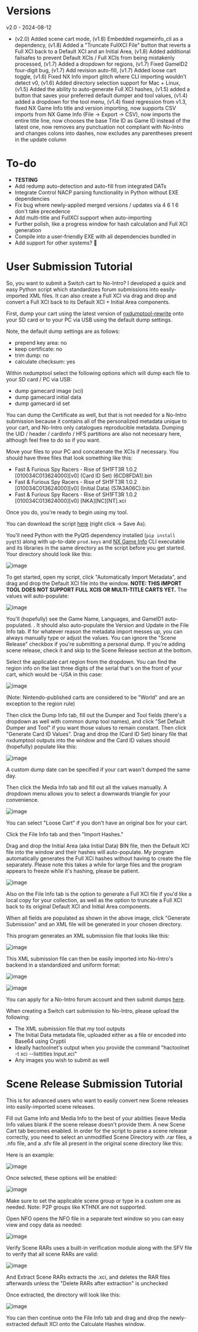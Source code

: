 # Versions

v2.0 - 2024-08-12
- (v2.0) Added scene cart mode, (v1.8) Embedded nxgameinfo_cli as a dependency, (v1.8) Added a "Truncate FullXCI File" button that reverts a Full XCI back to a Default XCI and an Initial Area, (v1.8) Added additional failsafes to prevent Default XCIs / Full XCIs from being mistakenly processed, (v1.7) Added a dropdown for regions, (v1.7) Fixed GameID2 four-digit bug, (v1.7) Add revision auto-fill, (v1.7) Added loose cart toggle, (v1.6) Fixed NX Info import glitch where CLI importing wouldn't detect v0, (v1.6) Added directory selection support for Mac + Linux, (v1.5) Added the ability to auto-generate Full XCI hashes, (v1.5) added a button that saves your preferred default dumper and tool values, (v1.4) added a dropdown for the tool menu, (v1.4) fixed regression from v1.3, fixed NX Game Info title and version importing, now supports CSV imports from NX Game Info (File -> Export -> CSV), now imports the entire title line, now chooses the base Title ID as Game ID instead of the latest one, now removes any punctuation not compliant with No-Intro and changes colons into dashes, now excludes any parentheses present in the update column

# To-do
- **TESTING**
- Add redump auto-detection and auto-fill from integrated DATs
- Integrate Control NACP parsing functionality in Python without EXE dependencies
- Fix bug where newly-applied merged versions / updates via 4 6 1 6 don't take precedence
- Add multi-title and FullXCI support when auto-importing
- Further polish, like a progress window for hash calculation and Full XCI generation
- Compile into a user-friendly EXE with all dependencies bundled in
- Add support for other systems? 👀

# User Submission Tutorial

So, you want to submit a Switch cart to No-Intro? I developed a quick and easy Python script which standardizes forum submissions into easily-imported XML files. It can also create a Full XCI via drag and drop and convert a Full XCI back to its Default XCI + Initial Area components.

First, dump your cart using the latest version of [nxdumptool-rewrite](https://github.com/DarkMatterCore/nxdumptool/releases) onto your SD card or to your PC via USB using the default dump settings.

Note, the default dump settings are as follows:
- prepend key area: no
- keep certificate: no
- trim dump: no
- calculate checksum: yes

Within nxdumptool select the following options which will dump each file to your SD card / PC via USB:
- dump gamecard image (xci)
- dump gamecard initial data
- dump gamecard id set

You can dump the Certificate as well, but that is not needed for a No-Intro submission because it contains all of the personalized metadata unique to your cart, and No-Intro only catalogues reproducible metadata. Dumping the UID / header / cardinfo / HFS partitions are also not necessary here, although feel free to do so if you want.

Move your files to your PC and concatenate the XCIs if necessary. You should have three files that look something like this:

- Fast & Furious Spy Racers - Rise of SH1FT3R 1.0.2 [010034C013624000][v0] (Card ID Set) (6CD8FDA1).bin
- Fast & Furious Spy Racers - Rise of SH1FT3R 1.0.2 [010034C013624000][v0] (Initial Data) (57A3A06C).bin
- Fast & Furious Spy Racers - Rise of SH1FT3R 1.0.2 [010034C013624000][v0] [NKA][NC][NT].xci

Once you do, you're ready to begin using my tool.

You can download the script [here](https://raw.githubusercontent.com/rarenight/No-Intro-Switch-Cart-Submission-Tool/main/no-intro-switch-cart-submission-tool-v1.8.py) (right click -> Save As).

You'll need Python with the PyQt5 dependency installed (`pip install pyqt5`) along with up-to-date `prod.keys` and [NX Game Info](https://github.com/garoxas/NX_Game_Info) CLI executable and its libraries in the same directory as the script before you get started. Your directory should look like this:

![image](https://github.com/user-attachments/assets/6d57ba9d-af0d-43a5-b69a-74b2a0ac4894)

To get started, open my script, click "Automatically Import Metadata", and drag and drop the Default XCI file into the window. **NOTE: THIS IMPORT TOOL DOES NOT SUPPORT FULL XCIS OR MULTI-TITLE CARTS YET.** The values will auto-populate:

![image](https://github.com/user-attachments/assets/a4a0178f-89a9-4cd3-b0d2-22101621dbb3)

You'll (hopefully) see the Game Name, Languages, and GameID1 auto-populated. . It should also auto-populate the Version and Update in the File Info tab. If for whatever reason the metadata import messes up, you can always manually type or adjust the values. You can ignore the "Scene Release" checkbox if you're submitting a personal dump. If you're adding scene release, check it and skip to the Scene Release section at the bottom.

Select the applicable cart region from the dropdown. You can find the region info on the last three digits of the serial that's on the front of your cart, which would be -USA in this case:

![image](https://github.com/user-attachments/assets/d1b70802-24ae-4c4a-bb8c-bd28291db7f7)

(Note: Nintendo-published carts are considered to be "World" and are an exception to the region rule)

Then click the Dump Info tab, fill out the Dumper and Tool fields (there's a dropdown as well with common dump tool names), and click "Set Default Dumper and Tool" if you want those values to remain constant. Then click "Generate Card ID Values". Drag and drop the (Card ID Set) binary file that nxdumptool outputs into the window and the Card ID values should (hopefully) populate like this:

![image](https://github.com/user-attachments/assets/1daa3ead-cbbf-49cf-b124-792777e4466f)

A custom dump date can be specified if your cart wasn't dumped the same day.

Then click the Media Info tab and fill out all the values manually. A dropdown menu allows you to select a downwards triangle for your convenience.

![image](https://github.com/user-attachments/assets/7280a502-c006-4821-bf9f-d78963c4351e)

You can select "Loose Cart" if you don't have an original box for your cart.

Click the File Info tab and then "Import Hashes."

Drag and drop the Initial Area (aka Initial Data) BIN file, then the Default XCI file into the window and their hashes will auto-populate. My program automatically generates the Full XCI hashes without having to create the file separately. Please note this takes a while for large files and the program appears to freeze while it's hashing, please be patient.

![image](https://github.com/user-attachments/assets/20ce8a14-4512-43a3-8df6-db46e845d9ec)

Also on the File Info tab is the option to generate a Full XCI file if you'd like a local copy for your collection, as well as the option to truncate a Full XCI back to its original Default XCI and Initial Area components.

When all fields are populated as shown in the above image, click "Generate Submission" and an XML file will be generated in your chosen directory.

This program generates an XML submission file that looks like this:

![image](https://github.com/user-attachments/assets/6ba5ca81-21ae-453f-a038-6c76ca7620f4)

This XML submission file can then be easily imported into No-Intro's backend in a standardized and uniform format:

![image](https://github.com/user-attachments/assets/6fccc898-132a-4b50-81e0-5187a5e6edf8)

![image](https://github.com/user-attachments/assets/2fc094fa-6c12-4580-b9ac-3f22d6476cdf)

You can apply for a No-Intro forum account and then submit dumps [here](https://forum.no-intro.org/viewforum.php?f=7).

When creating a Switch cart submission to No-Intro, please upload the following:
- The XML submission file that my tool outputs
- The Initial Data metadata file, uploaded either as a file or encoded into Base64 using Cryptii
- Ideally hactoolnet's output when you provide the command "hactoolnet -t xci --listtitles Input.xci"
- Any images you wish to submit as well

# Scene Release Submission Tutorial

This is for advanced users who want to easily convert new Scene releases into easily-imported scene releases.

Fill out Game Info and Media Info to the best of your abilities (leave Media Info values blank if the scene release doesn't provide them. A new Scene Cart tab becomes enabled. In order for the script to parse a scene release correctly, you need to select an unmodified Scene Directory with .rar files, a .nfo file, and a .sfv file all present in the original scene directory like this:

Here is an example:

![image](https://github.com/user-attachments/assets/37391fa5-3391-4ca7-acea-eda274fa1653)

Once selected, these options will be enabled:

![image](https://github.com/user-attachments/assets/c2a1d62f-dd22-47df-aef8-4f0f537d7a7c)

Make sure to set the applicable scene group or type in a custom one as needed. Note: P2P groups like KTHNX are not supported.

Open NFO opens the NFO file in a separate text window so you can easy view and copy data as needed:

![image](https://github.com/user-attachments/assets/92ac006a-010b-4151-b291-e499d187ccac)

Verify Scene RARs uses a built-in verification module along with the SFV file to verify that all scene RARs are valid:

![image](https://github.com/user-attachments/assets/5780936b-45ae-418a-8952-84553831099e)

And Extract Scene RARs extracts the .xci, and deletes the RAR files afterwards unless the "Delete RARs after extraction" is unchecked

Once extracted, the directory will look like this:

![image](https://github.com/user-attachments/assets/807c281c-5cc4-41e2-9a42-c2a4ce0a8bc9)

You can then continue onto the File Info tab and drag and drop the newly-extracted default XCI onto the Calculate Hashes window.
